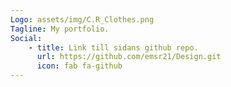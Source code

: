 ```yaml
---
Logo: assets/img/C.R_Clothes.png
Tagline: My portfolio.
Social:
    - title: Link till sidans github repo.
      url: https://github.com/emsr21/Design.git
      icon: fab fa-github
---
```

